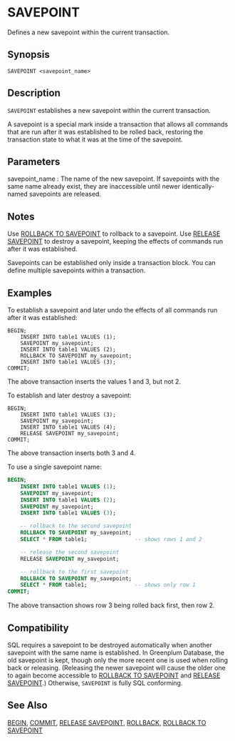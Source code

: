 # SAVEPOINT

Defines a new savepoint within the current transaction.

## Synopsis

``` {#sql_command_synopsis}
SAVEPOINT <savepoint_name>
```

## Description

`SAVEPOINT` establishes a new savepoint within the current transaction.

A savepoint is a special mark inside a transaction that allows all commands that are run after it was established to be rolled back, restoring the transaction state to what it was at the time of the savepoint.

## Parameters

savepoint_name
:   The name of the new savepoint. If savepoints with the same name already exist, they are inaccessible until newer identically-named savepoints are released.

## Notes

Use [ROLLBACK TO SAVEPOINT](/docs/sql-statements/sql-statement-rollback-to-savepoint.md) to rollback to a savepoint. Use [RELEASE SAVEPOINT](/docs/sql-statements/sql-statement-release-savepoint.md) to destroy a savepoint, keeping the effects of commands run after it was established.

Savepoints can be established only inside a transaction block. You can define multiple savepoints within a transaction.

## Examples

To establish a savepoint and later undo the effects of all commands run after it was established:

```
BEGIN;
    INSERT INTO table1 VALUES (1);
    SAVEPOINT my_savepoint;
    INSERT INTO table1 VALUES (2);
    ROLLBACK TO SAVEPOINT my_savepoint;
    INSERT INTO table1 VALUES (3);
COMMIT;
```

The above transaction inserts the values 1 and 3, but not 2.

To establish and later destroy a savepoint:

```
BEGIN;
    INSERT INTO table1 VALUES (3);
    SAVEPOINT my_savepoint;
    INSERT INTO table1 VALUES (4);
    RELEASE SAVEPOINT my_savepoint;
COMMIT;
```

The above transaction inserts both 3 and 4.

To use a single savepoint name:

``` sql
BEGIN;
    INSERT INTO table1 VALUES (1);
    SAVEPOINT my_savepoint;
    INSERT INTO table1 VALUES (2);
    SAVEPOINT my_savepoint;
    INSERT INTO table1 VALUES (3);

    -- rollback to the second savepoint
    ROLLBACK TO SAVEPOINT my_savepoint;
    SELECT * FROM table1;               -- shows rows 1 and 2

    -- release the second savepoint
    RELEASE SAVEPOINT my_savepoint;

    -- rollback to the first savepoint
    ROLLBACK TO SAVEPOINT my_savepoint;
    SELECT * FROM table1;               -- shows only row 1
COMMIT;
```

The above transaction shows row 3 being rolled back first, then row 2.

## Compatibility

SQL requires a savepoint to be destroyed automatically when another savepoint with the same name is established. In Greenplum Database, the old savepoint is kept, though only the more recent one is used when rolling back or releasing. (Releasing the newer savepoint will cause the older one to again become accessible to [ROLLBACK TO SAVEPOINT](/docs/sql-statements/sql-statement-rollback-to-savepoint.md) and [RELEASE SAVEPOINT](/docs/sql-statements/sql-statement-release-savepoint.md).) Otherwise, `SAVEPOINT` is fully SQL conforming.

## See Also

[BEGIN](/docs/sql-statements/sql-statement-begin.md), [COMMIT](/docs/sql-statements/sql-statement-commit.md), [RELEASE SAVEPOINT](/docs/sql-statements/sql-statement-release-savepoint.md), [ROLLBACK](/docs/sql-statements/sql-statement-rollback.md), [ROLLBACK TO SAVEPOINT](/docs/sql-statements/sql-statement-rollback-to-savepoint.md)



